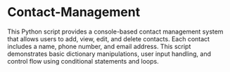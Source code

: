 # Contact-Management
This Python script provides a console-based contact management system that allows users to add, view, edit, and delete contacts. Each contact includes a name, phone number, and email address. This script demonstrates basic dictionary manipulations, user input handling, and control flow using conditional statements and loops.
